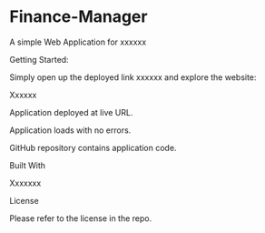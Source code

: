 # Finance-Manager


A simple Web Application for xxxxxx

Getting Started:

Simply open up the deployed link xxxxxx and explore the website:

Xxxxxx

Application deployed at live URL.

Application loads with no errors.

GitHub repository contains application code.

Built With

Xxxxxxx

License

Please refer to the license in the repo.
